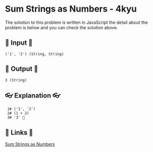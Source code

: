 # Sum Strings as Numbers - 4kyu

The solution to this problem is written in JavaScript the detail about the problem is below and you can check the solution above.

## 🥚 Input 🥚

```
('1', '2') (String, String)
```

## 🐣 Output 🐣

```
3 (String)
```

## 👓 Explanation 👓

```
 1# ('1', '2')
 2# (1 + 2)
 3# '3' 🎉
```

## 🔗 Links 🔗

[Sum Strings as Numbers](https://www.codewars.com/kata/5324945e2ece5e1f32000370)
